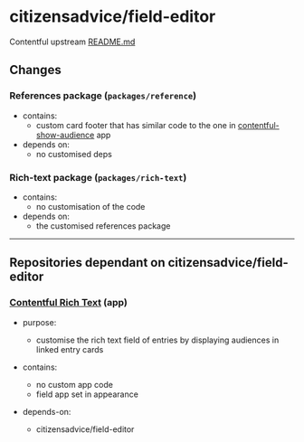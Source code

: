 # citizensadvice/field-editor

Contentful upstream [README.md](https://github.com/contentful/field-editors/blob/master/README.md)

## Changes

### References package (`packages/reference`)

- contains:
  - custom card footer that has similar code to the one in [contentful-show-audience](https://github.com/citizensadvice/contentful-show-audience) app
- depends on:
  - no customised deps

### Rich-text package (`packages/rich-text`)

- contains:
  - no customisation of the code
- depends on:
  - the customised references package

---

## Repositories dependant on citizensadvice/field-editor

### [Contentful Rich Text](https://github.com/citizensadvice/contentful-rich-text) (app)

- purpose:

  - customise the rich text field of entries by displaying audiences in linked entry cards

- contains:
  - no custom app code
  - field app set in appearance
- depends-on:
  - citizensadvice/field-editor
